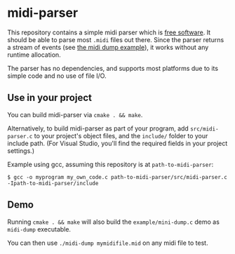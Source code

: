 
# midi-parser

This repository contains a simple midi parser
which is [free software](LICENSE.md).
It should be able to parse most `.midi` files out there.
Since the parser returns a stream of events (see [the
midi dump example](example/midi-dump.c)), it works without
any runtime allocation.

The parser has no dependencies, and supports most platforms
due to its simple code and no use of file I/O.


## Use in your project

You can build midi-parser via `cmake . && make`.

Alternatively, to build midi-parser as part of your program,
add `src/midi-parser.c` to your project's
object files, and the `include/` folder to your include path.
(For Visual Studio, you'll find the required fields in your
project settings.)

Example using gcc, assuming this repository is at `path-to-midi-parser`:

```
$ gcc -o myprogram my_own_code.c path-to-midi-parser/src/midi-parser.c -Ipath-to-midi-parser/include
```


## Demo

Running `cmake . && make` will also build the `example/mini-dump.c` demo
as `midi-dump` executable.

You can then use `./midi-dump mymidifile.mid` on any midi file to test.

